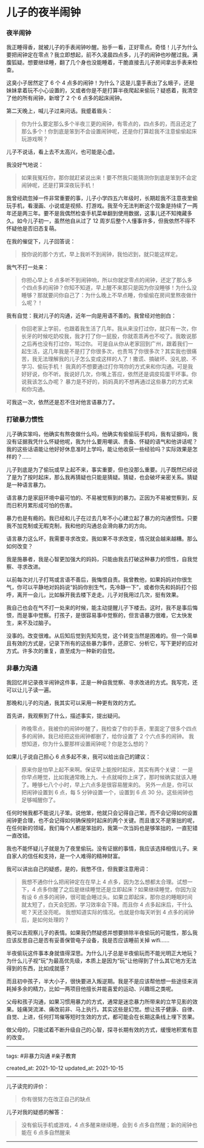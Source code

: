 # 儿子的夜半闹钟

### 夜半闹钟

我正睡得香，就被儿子的手表闹钟吵醒。抬手一看，正好零点。奇怪！儿子为什么要把闹钟定在零点？我立即想起，前不久凌晨四点多，儿子的闹钟也吵醒过我。满腹狐疑。想要继续睡，翻了几个身也没能睡着，干脆直接去儿子房间拿出手表来检查。

这臭小子居然定了 6 个 4 点多的闹钟！为什么？这是儿童手表出了幺蛾子，还是妹妹拿着玩不小心设置的，又或者你是不是打算半夜爬起来偷玩？疑惑着，我清空了他的所有闹钟，新增了 2 个 6 点多的起床闹钟。

第二天晚上，喊儿子过来问话。我蹙着眉头：

> 你为什么要定那么多个半夜三更的闹钟，有零点的，四点多的，而且还定了那么多个！你到底是笨到不会设置闹钟呢，还是你打算趁我不注意偷偷起床玩游戏啊？

儿子不说话，看上去不太高兴，也可能是心虚。

我没好气地说：

> 如果我冤枉你，那你就赶紧说出来！要不然我只能猜测你到底是笨到不会定闹钟呢，还是打算深夜玩手机！

我曾经疏忽掉一件非常重要的事，儿子小学四五六年级时，长期趁我不注意夜里偷玩手机，看漫画、小说或是视频、打游戏。我至今无法判断这个现象是持续了一两年还是两三年。要不是我偶然检查手机菜单翻到使用数据，这事儿还不知掩藏多久。如今儿子初一，虽然他自从过了 12 周岁后整个人懂事许多，但我依然不得不怀疑他是否旧态复萌。

在我的催促下，儿子回答说：

> 按你说的那个方式，早上我听不到闹钟，我怕迟到，就只能这样定。

我气不打一处来：

> 你担心早上 6 点多听不到闹钟响，所以你就定零点的闹钟，还定了那么多个四点多的闹钟？你知不知道，早上醒不来那只是因为你没睡够！为什么没睡够？那就要问你自己了：为什么晚上不早点睡，你偷偷在房间里熬夜做什么呢？！

我有自觉：我对儿子的沟通，近年一向是用语不善的。我曾经对他剖白：

> 你回老家上学前，也跟着我生活了几年。我从来没打过你，就只有一次，你长牙的时候吃奶咬我，我才打了你一屁股，你就乖乖再也不咬了。我敢说那之后再也没有打过你，骂过你。
> 可是自从你从老家回到广州，跟着我们一起生活，这几年我是不是打了你很多次，也责骂了你很多次？其实我也很痛苦，我无法理解我的儿子怎么变成这样的人了！撒谎、搞破坏、没礼貌、不学习、偷玩手机！
> 我真的不想要通过打你骂你的方式来和你沟通。可是我好好说，你不听。我说好几次，你嘴上答应，依然还是调皮捣蛋干坏事。你说我该怎么办呢？
> 暴力是不好的，妈妈真的不想再通过这些暴力的方式来和你沟通。

可我这一次，依然还是忍不住对他言语暴力了。

### 打破暴力惯性

儿子确实笨吗，他确实有熬夜做什么吗，他确实有偷偷玩手机吗，我有证据吗，我没有证据我凭什么怀疑他呢，我为什么要用嘲讽、责备、怀疑的语气和他讲话呢？我的这些话语能让他好好休息准时上学吗，能让他收获一些经验吗？实际效果是怎样的？……

儿子到底是为了偷玩或早上起不来，事实重要，但也没那么重要。儿子既然已经说了是为了按时起床，那么我再猜疑也只能是猜疑。猜疑，也会破坏亲密关系。猜疑是一种语言暴力。

语言暴力是家庭环境中最可怕的、不易被觉察到的暴力。正因为不易被觉察到，反而日积月累形成可怕的伤害。

暴力也是有瘾的。我已经和儿子在过去几年不小心建立起了暴力的沟通惯性。只要我不加克制或无暇克制，我和他的沟通总会滑向暴力的方向。

语言暴力这么坏，我需要寻求改变。我如果不寻求改变，情况就会越来越糟。那么如何改变？

我是施暴者，我是心智更加强大的妈妈，只能由我去打破这种暴力的惯性，自我觉察、寻求改进。

以前每次对儿子打骂或言语不善后，我悔恨自责。我曾教他，如果妈妈对你很生气，你可以平静地对妈妈说“妈妈你别生气，先冷静一下”，或者你先和妈妈打个招呼，离开一会儿，比如躲开我去楼下走走。儿子对我用过几次，挺有效果。

我自己也会在气不打一处来的时候，能主动提醒儿子下楼去。这时，我不是事后悔恨，而是事中觉察。打孩子，是很容易事中觉察的，但言语暴力很难，它太快发生，来不及过脑子。

没事的。改变很难。从后知后觉到先知先觉，这个转变当然是困难的。但一个简单且有效的方式是，记录下所有的这些暴力事件，还原它、分析它，写下更好的应对方式。许多次的重复，直至成为一种新的自觉。

### 非暴力沟通

我回忆并记录夜半闹钟这件事，正是一种自我觉察、寻求改进的方式。我写完，还可以让儿子读一遍。

那晚和儿子的沟通，我其实可以采用一种更有效的方式。

首先讲，我观察到了什么，描述事实，提出疑问。

> 昨晚零点，我被你的闹钟吵醒了，我检查了你的手表，里面定了很多个四点多的闹钟。我已经把这些闹钟都删了，给你设置了 2 个六点多的闹钟。
> 我想知道，你为什么要那样设置闹钟呢？你是怎么想的？

如果儿子说自己担心 6 点多起不来，我可以给出自己的建议：

> 原来你是怕早上起不来啊。保证早上能按时起床，其实有两个关键：
> 一是你早点睡觉，比如我通常晚上九、十点就喊你上床了，那时候确实就该入睡了。睡够七八个小时，早上六点多是很容易醒来的。
> 另外一点是，你可以把闹钟设置到 6 点，每 5 分钟设置一个，设置到 6 点 30 分。这些闹钟也足够喊醒你了。

任何时候我都不能说儿子笨。说他笨，他就只会记得自己笨，而不会记得如何设置闹钟更合理，也不会记得如何确保按时起床的两个关键。而且谁又不是笨拙的呢，在任何新的领域，我们每个人都是笨拙的，我第一次当妈也是够笨拙的，一直犯错一直改错。

我也不能怀疑儿子就是为了夜里偷玩。没有证据的事情，我应该选择相信儿子。来自家人的信任和支持，是一个人难得的精神财富。

我可以讲出自己的疑惑，是的，我憋不住，但我要注意用词：

> 我想不通你什么把闹钟定在在早上 4 点多，因为怎么想都太合理。试想一下，4 点多你醒了之后是继续睡觉还是立即起床？如果继续睡觉，你因为没有设 6 点多的闹钟，很可能会睡过头。如果立即起床，那你总的睡眠时间就太短了，白天会犯困，学习效率会下降。而且你 4 点多起床后，干什么呢？天还没亮呢。
> 我想知道实际的情况。也就是你每天听到 4 点多的闹钟后，是如何处理的？

我可以去观察儿子的表情。如果我仍然疑惑并想要排除半夜偷玩的可能性，那么我应该反思自己是否有妥善保管电子设备，我是否应该睡前关掉 wifi……

半夜偷玩这件事本身就值得深思。为什么儿子总是半夜偷玩而不能光明正大地玩？为什么儿子视“玩”为最高优先级，本质上是因为“玩”让他得到了什么其它地方无法得到的东西，比如成就感？

而且初中孩子，半大小子，很快要进入叛逆期。我是不是应该帮他想一些途径来消耗掉多余的精力，比如一两项目他擅长并能喜爱的运动、兴趣班之类呢。

父母和孩子沟通，如果习惯用暴力的方式，通常是迷恋暴力所带来的立竿见影的效果。娃痛哭流涕、痛改前非、马上执行。其实这些是幻觉。想让孩子健康、自律、自觉、上进，任何打骂催等短时生效的方式，都可能会在长期这条线上埋下苦果。

做父母的，只能试着不断升级自己的心智，探寻长期有效的方式，缓慢地积累有意的改变。


---

tags: #非暴力沟通  #亲子教育

created_at: 2021-10-12
updated_at: 2021-10-15

---

儿子读完的评价：

> 你有很努力在改正自己的缺点

儿子对我的疑惑的解答：

> 没有偷玩手机或游戏，4 点多醒来继续睡，会到 6 点多自然醒；新的闹钟也能在 6 点多自然醒来

---
